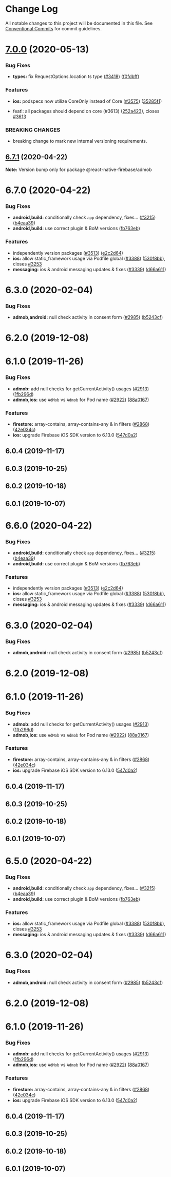 # Change Log

All notable changes to this project will be documented in this file.
See [Conventional Commits](https://conventionalcommits.org) for commit guidelines.

# [7.0.0](https://github.com/invertase/react-native-firebase/tree/master/packages/admob/compare/@react-native-firebase/admob@6.7.1...@react-native-firebase/admob@7.0.0) (2020-05-13)


### Bug Fixes

* **types:** fix RequestOptions.location ts type ([#3418](https://github.com/invertase/react-native-firebase/tree/master/packages/admob/issues/3418)) ([f0fdbff](https://github.com/invertase/react-native-firebase/tree/master/packages/admob/commit/f0fdbff71967aec0cf72f1fe5c9066ffe5b6d7b7))


### Features

* **ios:** podspecs now utilize CoreOnly instead of Core ([#3575](https://github.com/invertase/react-native-firebase/tree/master/packages/admob/issues/3575)) ([35285f1](https://github.com/invertase/react-native-firebase/tree/master/packages/admob/commit/35285f1655b16d05e6630fc556f95cccfb707ee4))


* feat!: all packages should depend on core (#3613) ([252a423](https://github.com/invertase/react-native-firebase/tree/master/packages/admob/commit/252a4239e98a0f2a55c4afcd2d82e4d5f97e65e9)), closes [#3613](https://github.com/invertase/react-native-firebase/tree/master/packages/admob/issues/3613)


### BREAKING CHANGES

* breaking change to mark new internal versioning requirements.





## [6.7.1](https://github.com/invertase/react-native-firebase/tree/master/packages/admob/compare/@react-native-firebase/admob@6.7.0...@react-native-firebase/admob@6.7.1) (2020-04-22)

**Note:** Version bump only for package @react-native-firebase/admob





# 6.7.0 (2020-04-22)


### Bug Fixes

* **android,build:** conditionally check `app` dependency, fixes… ([#3215](https://github.com/invertase/react-native-firebase/tree/master/packages/admob/issues/3215)) ([b4eaa39](https://github.com/invertase/react-native-firebase/tree/master/packages/admob/commit/b4eaa39ea8022535696d28e6eacb5c3e3ce9578f))
* **android,build:** use correct plugin & BoM versions ([fb763eb](https://github.com/invertase/react-native-firebase/tree/master/packages/admob/commit/fb763ebde216d8c789b08bd0d77c078089776627))


### Features

* independently version packages ([#3513](https://github.com/invertase/react-native-firebase/tree/master/packages/admob/issues/3513)) ([e2c2d64](https://github.com/invertase/react-native-firebase/tree/master/packages/admob/commit/e2c2d64d2266cbdd14d4dcfefa64a08263f0af85))
* **ios:** allow static_framework usage via Podfile global ([#3388](https://github.com/invertase/react-native-firebase/tree/master/packages/admob/issues/3388)) ([530f8bb](https://github.com/invertase/react-native-firebase/tree/master/packages/admob/commit/530f8bbb51f89f106854dbf1df5ec80211e2cf8b)), closes [#3253](https://github.com/invertase/react-native-firebase/tree/master/packages/admob/issues/3253)
* **messaging:** ios & android messaging updates & fixes ([#3339](https://github.com/invertase/react-native-firebase/tree/master/packages/admob/issues/3339)) ([d66a611](https://github.com/invertase/react-native-firebase/tree/master/packages/admob/commit/d66a6118f82005087f53b86571990fc071402153))



# 6.3.0 (2020-02-04)


### Bug Fixes

* **admob,android:** null check activity in consent form ([#2985](https://github.com/invertase/react-native-firebase/tree/master/packages/admob/issues/2985)) ([b5243cf](https://github.com/invertase/react-native-firebase/tree/master/packages/admob/commit/b5243cf25a130d10160635c23846a20435995cad))



# 6.2.0 (2019-12-08)



# 6.1.0 (2019-11-26)


### Bug Fixes

* **admob:** add null checks for getCurrentActivity() usages ([#2913](https://github.com/invertase/react-native-firebase/tree/master/packages/admob/issues/2913)) ([1fb296d](https://github.com/invertase/react-native-firebase/tree/master/packages/admob/commit/1fb296dc3bc2ffcf2db1d09f5f17b0209ff8276a))
* **admob,ios:** use `AdMob` vs `Admob` for Pod name ([#2922](https://github.com/invertase/react-native-firebase/tree/master/packages/admob/issues/2922)) ([88a0167](https://github.com/invertase/react-native-firebase/tree/master/packages/admob/commit/88a01672a8e443e87c7e1513cdb0d0594dd47ed9))


### Features

* **firestore:** array-contains, array-contains-any & in filters ([#2868](https://github.com/invertase/react-native-firebase/tree/master/packages/admob/issues/2868)) ([42e034c](https://github.com/invertase/react-native-firebase/tree/master/packages/admob/commit/42e034c4807da54441d2baeab9f57bbf1a137a4a))
* **ios:** upgrade Firebase iOS SDK version to 6.13.0 ([547d0a2](https://github.com/invertase/react-native-firebase/tree/master/packages/admob/commit/547d0a2d74a68808b29063f9b3aa3e1ac38551fc))



## 6.0.4 (2019-11-17)



## 6.0.3 (2019-10-25)



## 6.0.2 (2019-10-18)



## 6.0.1 (2019-10-07)





# 6.6.0 (2020-04-22)


### Bug Fixes

* **android,build:** conditionally check `app` dependency, fixes… ([#3215](https://github.com/invertase/react-native-firebase/tree/master/packages/admob/issues/3215)) ([b4eaa39](https://github.com/invertase/react-native-firebase/tree/master/packages/admob/commit/b4eaa39ea8022535696d28e6eacb5c3e3ce9578f))
* **android,build:** use correct plugin & BoM versions ([fb763eb](https://github.com/invertase/react-native-firebase/tree/master/packages/admob/commit/fb763ebde216d8c789b08bd0d77c078089776627))


### Features

* independently version packages ([#3513](https://github.com/invertase/react-native-firebase/tree/master/packages/admob/issues/3513)) ([e2c2d64](https://github.com/invertase/react-native-firebase/tree/master/packages/admob/commit/e2c2d64d2266cbdd14d4dcfefa64a08263f0af85))
* **ios:** allow static_framework usage via Podfile global ([#3388](https://github.com/invertase/react-native-firebase/tree/master/packages/admob/issues/3388)) ([530f8bb](https://github.com/invertase/react-native-firebase/tree/master/packages/admob/commit/530f8bbb51f89f106854dbf1df5ec80211e2cf8b)), closes [#3253](https://github.com/invertase/react-native-firebase/tree/master/packages/admob/issues/3253)
* **messaging:** ios & android messaging updates & fixes ([#3339](https://github.com/invertase/react-native-firebase/tree/master/packages/admob/issues/3339)) ([d66a611](https://github.com/invertase/react-native-firebase/tree/master/packages/admob/commit/d66a6118f82005087f53b86571990fc071402153))



# 6.3.0 (2020-02-04)


### Bug Fixes

* **admob,android:** null check activity in consent form ([#2985](https://github.com/invertase/react-native-firebase/tree/master/packages/admob/issues/2985)) ([b5243cf](https://github.com/invertase/react-native-firebase/tree/master/packages/admob/commit/b5243cf25a130d10160635c23846a20435995cad))



# 6.2.0 (2019-12-08)



# 6.1.0 (2019-11-26)


### Bug Fixes

* **admob:** add null checks for getCurrentActivity() usages ([#2913](https://github.com/invertase/react-native-firebase/tree/master/packages/admob/issues/2913)) ([1fb296d](https://github.com/invertase/react-native-firebase/tree/master/packages/admob/commit/1fb296dc3bc2ffcf2db1d09f5f17b0209ff8276a))
* **admob,ios:** use `AdMob` vs `Admob` for Pod name ([#2922](https://github.com/invertase/react-native-firebase/tree/master/packages/admob/issues/2922)) ([88a0167](https://github.com/invertase/react-native-firebase/tree/master/packages/admob/commit/88a01672a8e443e87c7e1513cdb0d0594dd47ed9))


### Features

* **firestore:** array-contains, array-contains-any & in filters ([#2868](https://github.com/invertase/react-native-firebase/tree/master/packages/admob/issues/2868)) ([42e034c](https://github.com/invertase/react-native-firebase/tree/master/packages/admob/commit/42e034c4807da54441d2baeab9f57bbf1a137a4a))
* **ios:** upgrade Firebase iOS SDK version to 6.13.0 ([547d0a2](https://github.com/invertase/react-native-firebase/tree/master/packages/admob/commit/547d0a2d74a68808b29063f9b3aa3e1ac38551fc))



## 6.0.4 (2019-11-17)



## 6.0.3 (2019-10-25)



## 6.0.2 (2019-10-18)



## 6.0.1 (2019-10-07)





# 6.5.0 (2020-04-22)


### Bug Fixes

* **android,build:** conditionally check `app` dependency, fixes… ([#3215](https://github.com/invertase/react-native-firebase/tree/master/packages/admob/issues/3215)) ([b4eaa39](https://github.com/invertase/react-native-firebase/tree/master/packages/admob/commit/b4eaa39ea8022535696d28e6eacb5c3e3ce9578f))
* **android,build:** use correct plugin & BoM versions ([fb763eb](https://github.com/invertase/react-native-firebase/tree/master/packages/admob/commit/fb763ebde216d8c789b08bd0d77c078089776627))


### Features

* **ios:** allow static_framework usage via Podfile global ([#3388](https://github.com/invertase/react-native-firebase/tree/master/packages/admob/issues/3388)) ([530f8bb](https://github.com/invertase/react-native-firebase/tree/master/packages/admob/commit/530f8bbb51f89f106854dbf1df5ec80211e2cf8b)), closes [#3253](https://github.com/invertase/react-native-firebase/tree/master/packages/admob/issues/3253)
* **messaging:** ios & android messaging updates & fixes ([#3339](https://github.com/invertase/react-native-firebase/tree/master/packages/admob/issues/3339)) ([d66a611](https://github.com/invertase/react-native-firebase/tree/master/packages/admob/commit/d66a6118f82005087f53b86571990fc071402153))



# 6.3.0 (2020-02-04)


### Bug Fixes

* **admob,android:** null check activity in consent form ([#2985](https://github.com/invertase/react-native-firebase/tree/master/packages/admob/issues/2985)) ([b5243cf](https://github.com/invertase/react-native-firebase/tree/master/packages/admob/commit/b5243cf25a130d10160635c23846a20435995cad))



# 6.2.0 (2019-12-08)



# 6.1.0 (2019-11-26)


### Bug Fixes

* **admob:** add null checks for getCurrentActivity() usages ([#2913](https://github.com/invertase/react-native-firebase/tree/master/packages/admob/issues/2913)) ([1fb296d](https://github.com/invertase/react-native-firebase/tree/master/packages/admob/commit/1fb296dc3bc2ffcf2db1d09f5f17b0209ff8276a))
* **admob,ios:** use `AdMob` vs `Admob` for Pod name ([#2922](https://github.com/invertase/react-native-firebase/tree/master/packages/admob/issues/2922)) ([88a0167](https://github.com/invertase/react-native-firebase/tree/master/packages/admob/commit/88a01672a8e443e87c7e1513cdb0d0594dd47ed9))


### Features

* **firestore:** array-contains, array-contains-any & in filters ([#2868](https://github.com/invertase/react-native-firebase/tree/master/packages/admob/issues/2868)) ([42e034c](https://github.com/invertase/react-native-firebase/tree/master/packages/admob/commit/42e034c4807da54441d2baeab9f57bbf1a137a4a))
* **ios:** upgrade Firebase iOS SDK version to 6.13.0 ([547d0a2](https://github.com/invertase/react-native-firebase/tree/master/packages/admob/commit/547d0a2d74a68808b29063f9b3aa3e1ac38551fc))



## 6.0.4 (2019-11-17)



## 6.0.3 (2019-10-25)



## 6.0.2 (2019-10-18)



## 6.0.1 (2019-10-07)
